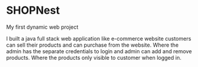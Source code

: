 # SHOPNest
My first dynamic web project

  I built a java full stack web application like e-commerce website 
customers can sell their products and can purchase from the website. Where 
the admin has the separate credentials to login and admin can add and 
remove products. Where the products only visible to customer when logged 
in. 
